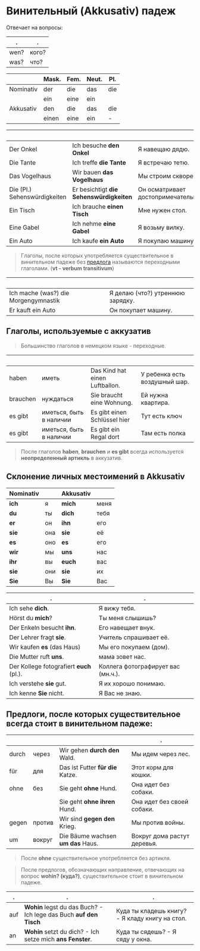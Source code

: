 # Винительный (Akkusativ) падеж

Отвечает на вопросы:

.    | . 
-----|-----
wen? | кого?
was? | что? 

&nbsp;    | Mask.      |  Fem.         | Neut.     | Pl.
----------|------------|---------------|-----------|-----
Nominativ | der        | die           | das       | die 
&nbsp;    | ein        | eine          | ein       |
Akkusativ | den        | die           | das       | die
&nbsp;    | einen      | eine          | ein       | -



&nbsp;     | &nbsp;                             | &nbsp;
-----------|------------------------------------|---------------
Der Onkel  | Ich besuche **den Onkel**         | Я навещаю дядю.
Die Tante  | Ich treffe **die Tante**          | Я встречаю тетю.
Das Vogelhaus| Wir bauen **das Vogelhaus**     | Мы строим скворечник.
Die (Pl.) Sehenswürdigkeiten | Er besichtigt **die Sehenswürdigkeiten**           | Он осматривает достопримечательности.
Ein Tisch  | Ich brauche **einen Tisch**   | Мне нужен стол.
Eine Gabel  | Ich nehme **eine Gabel** | Я возьму вилку.
Ein Auto  | Ich kaufe **ein Auto**        | Я покупаю машину.


> Глаголы, после которых употребляется существительное в винительном падеже без [предлога](predlog/Info.md) называются переходными глаголами. (**vt - verbum transitivum**)
> 
 
&nbsp;                               | &nbsp;
-------------------------------------|--------------
Ich mache (was?) die Morgengymnastik | Я делаю (что?) утреннюю зарядку.
Er kauft ein Auto                    | Он покупает машину.




## Глаголы, используемые c аккузатив

> Большинство глаголов в немецком языке - переходные.

&nbsp;      | &nbsp;    | &nbsp;                       | &nbsp;
----------|-----------|--------------------------------|------
haben     | иметь     | Das Kind hat einen Luftballon. | У ребенка есть воздушный шар.
brauchen  | нуждаться | Sie braucht eine Wohnung.      | Ей нужна квартира.
es gibt   | иметься, быть в наличии | Es gibt einen Schlüssel hier | Тут есть ключ
es gibt   | иметься, быть в наличии | Es gibt ein Regal dort | Там есть полка


> После глаголов **haben**, **brauchen** и **es gibt** всегда используется **неопределенный артикль** в аккузатив.
> 

## Склонение личных местоимений в Akkusativ

Nominativ      | &nbsp;  | Akkusativ   | &nbsp; 
---------------|---------|-------------|---------
**ich**       | я       | **mich**    | меня
**du**        | ты      | **dich**    | тебя
**er**        | он      | **ihn**     | его
**sie**       | она     | **sie**     | её
**es**        | оно     | **es**      | его
**wir**       | мы      | **uns**     | нас
**ihr**       | вы      | **euch**    | вас
**sie**       | они     | **sie**     | их
**Sie**       | Вы      | **Sie**     | Вас

.                       | . 
------------------------|--------------------
Ich sehe **dich**.           | Я вижу тебя.
Hörst du **mich**?          | Ты меня слышишь?
Der Enkeln besucht **ihn**. | Его навещает внук.
Der Lehrer fragt **sie**.   | Учитель спрашивает её.
Wir kaufen **es** (das Haus)| Мы его покупаем (дом).
Die Mutter ruft **uns**.    | мама зовет нас.
Der Kollege fotografiert **euch** (pl.). | Коллега фотографирует вас (мн.ч.).
Ich verstehe **sie** gut.   | Я их хорошо понимаю.
Ich kenne **Sie** nicht.    | Я Вас не знаю.

## Предлоги, после которых существительное всегда стоит в винительном падеже:

&nbsp;    | &nbsp;     | &nbsp;       |.
----------|------------|--------------|----------
durch     | через      | Wir gehen **durch den** Wald. | Мы идем через лес. 
für       | для        | Das ist Futter **für die** Katze. | Этот корм для кошки. 
ohne      | без        | Sie geht **ohne** Hund. | Она идет без собаки.
&nbsp;    |  &nbsp;    | Sie geht **ohne ihren** Hund. | Она идет без своей собаки.
gegen     | против     | Wir sind **gegen den** Krieg. | Мы против войны.
um        | вокруг     | Die Вäume wachsen **um das** Haus.| Вокруг дома растут деревья.

> После **ohne** существительное употребляется без артикля.
 

> После предлогов, обозначающих направление, отвечающих на вопрос **wohin? (куда?)**, существительное стоит в винительном падеже.
 
.     |          .|.
------|-----------|-
auf    | **Wohin** legst du  das Buch? - Ich lege das Buch **auf den Tisch** | Куда ты кладешь книгу? - Я кладу книгу на стол.
an |**Wohin** setzt du dich? - Ich setze mich **ans Fenster**. | Куда ты сядешь? - Я сяду у окна.
